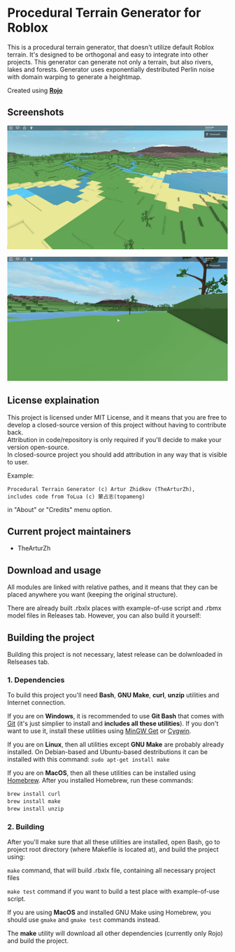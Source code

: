 # Procedural Terrain Generator for Roblox

This is a procedural terrain generator, that doesn't utilize default Roblox terrain. It's designed to be orthogonal and easy to integrate into other projects. This generator can generate not only a terrain, but also rivers, lakes and forests. Generator uses exponentially destributed Perlin noise with domain warping to generate a heightmap.

Created using [**Rojo**](https://github.com/rojo-rbx/rojo)

## Screenshots

![Generated terrain picture 1](./Images/pic1.png)

![Generated terrain picture 2](./Images/pic2.png)

## License explaination

This project is licensed under MIT License, and it means that you are free to develop a closed-source version of this project without having to contribute back.  
Attribution in code/repository is only required if you'll decide to make your version open-source.  
In closed-source project you should add attribution in any way that is visible to user.  
  
Example:  

```text
Procedural Terrain Generator (c) Artur Zhidkov (TheArturZh),
includes code from ToLua (c) 蒙占志(topameng)
```

in "About" or "Credits" menu option.

## Current project maintainers

* TheArturZh

## Download and usage

All modules are linked with relative pathes, and it means that they can be placed anywhere you want (keeping the original structure).

There are already built .rbxlx places with example-of-use script and .rbmx model files in Releases tab. However, you can also build it yourself:

## Building the project

Building this project is not necessary, latest release can be dolwnloaded in Relseases tab.

### 1. Dependencies

To build this project you'll need **Bash**, **GNU Make**, **curl**, **unzip** utilities and Internet connection.

If you are on **Windows**, it is recommended to use **Git Bash** that comes with [Git](https://git-scm.com) (it's just simplier to install and **includes all these utilities**). If you don't want to use it, install these utilities using [MinGW Get](https://sourceforge.net/projects/mingw/) or [Cygwin](https://www.cygwin.com).

If you are on **Linux**, then all utilities except **GNU Make** are probably already installed. On Debian-based and Ubuntu-based destributions it can be installed with this command: `sudo apt-get install make`

If you are on **MacOS**, then all these utilities can be installed using [Homebrew](https://brew.sh). After you installed Homebrew, run these commands:

```bash
brew install curl
brew install make
brew install unzip
```

### 2. Building

After you'll make sure that all these utilities are installed, open Bash, go to project root directory (where Makefile is located at), and build the project using:

`make` command, that will build .rbxlx file, containing all necessary project files

`make test` command if you want to build a test place with example-of-use script.

If you are using **MacOS** and installed GNU Make using Homebrew, you should use `gmake` and `gmake test` commands instead.

The **make** utility will download all other dependencies (currently only Rojo) and build the project.
